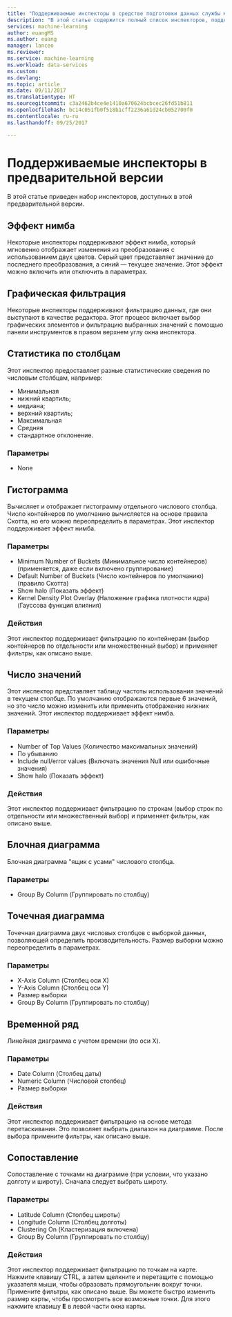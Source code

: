 ```yaml
---
title: "Поддерживаемые инспекторы в средстве подготовки данных службы машинного обучения Azure | Документация Майкрософт"
description: "В этой статье содержится полный список инспекторов, поддерживаемых средством подготовки данных службы машинного обучения Azure."
services: machine-learning
author: euangMS
ms.author: euang
manager: lanceo
ms.reviewer: 
ms.service: machine-learning
ms.workload: data-services
ms.custom: 
ms.devlang: 
ms.topic: article
ms.date: 09/11/2017
ms.translationtype: HT
ms.sourcegitcommit: c3a2462b4ce4e1410a670624bcbcec26fd51b811
ms.openlocfilehash: bc14c051fb0f518b1cff2236a61d24cb052700f0
ms.contentlocale: ru-ru
ms.lasthandoff: 09/25/2017

---
```


# <a name="supported-inspectors-for-this-preview"></a>Поддерживаемые инспекторы в предварительной версии
В этой статье приведен набор инспекторов, доступных в этой предварительной версии.

## <a name="the-halo-effect"></a>Эффект нимба 
Некоторые инспекторы поддерживают эффект нимба, который мгновенно отображает изменения из преобразования с использованием двух цветов. Серый цвет представляет значение до последнего преобразования, а синий — текущее значение. Этот эффект можно включить или отключить в параметрах.

## <a name="graphical-filtering"></a>Графическая фильтрация 
Некоторые инспекторы поддерживают фильтрацию данных, где они выступают в качестве редактора. Этот процесс включает выбор графических элементов и фильтрацию выбранных значений с помощью панели инструментов в правом верхнем углу окна инспектора. 

## <a name="column-statistics"></a>Статистика по столбцам
Этот инспектор предоставляет разные статистические сведения по числовым столбцам, например:
- Минимальная
- нижний квартиль;
- медиана;
- верхний квартиль;
- Максимальная
- Средняя
- стандартное отклонение.


### <a name="options"></a>Параметры 
- None

## <a name="histogram"></a>Гистограмма 
Вычисляет и отображает гистограмму отдельного числового столбца. Число контейнеров по умолчанию вычисляется на основе правила Скотта, но его можно переопределить в параметрах.
Этот инспектор поддерживает эффект нимба.


### <a name="options"></a>Параметры
- Minimum Number of Buckets (Минимальное число контейнеров) (применяется, даже если включено группирование)
- Default Number of Buckets (Число контейнеров по умолчанию) (правило Скотта) 
- Show halo (Показать эффект)
- Kernel Density Plot Overlay (Наложение графика плотности ядра) (Гауссова функция влияния) 


### <a name="actions"></a>Действия
Этот инспектор поддерживает фильтрацию по контейнерам (выбор контейнеров по отдельности или множественный выбор) и применяет фильтры, как описано выше.

## <a name="value-counts"></a>Число значений
Этот инспектор представляет таблицу частоты использования значений в текущем столбце. По умолчанию отображаются первые 6 значений, но это число можно изменить или применить отображение нижних значений. Этот инспектор поддерживает эффект нимба.

### <a name="options"></a>Параметры 
- Number of Top Values (Количество максимальных значений)
- По убыванию
- Include null/error values (Включать значения Null или ошибочные значения)
- Show halo (Показать эффект)


### <a name="actions"></a>Действия 
Этот инспектор поддерживает фильтрацию по строкам (выбор строк по отдельности или множественный выбор) и применяет фильтры, как описано выше.

## <a name="box-plot"></a>Блочная диаграмма 
Блочная диаграмма "ящик с усами" числового столбца.

### <a name="options"></a>Параметры 
- Group By Column (Группировать по столбцу)

## <a name="scatter-plot"></a>Точечная диаграмма
Точечная диаграмма двух числовых столбцов с выборкой данных, позволяющей определить производительность. Размер выборки можно переопределить в параметрах.

### <a name="options"></a>Параметры  
- X-Axis Column (Столбец оси X)
- Y-Axis Column (Столбец оси Y)
- Размер выборки
- Group By Column (Группировать по столбцу)


## <a name="time-series"></a>Временной ряд
Линейная диаграмма с учетом времени (по оси X).

### <a name="options"></a>Параметры
- Date Column (Столбец даты)
- Numeric Column (Числовой столбец)
- Размер выборки


### <a name="actions"></a>Действия
Этот инспектор поддерживает фильтрацию на основе метода перетаскивания. Это позволяет выбрать диапазон на диаграмме. После выбора примените фильтры, как описано выше.


## <a name="map"></a>Сопоставление 
Сопоставление с точками на диаграмме (при условии, что указано долготу и широту). Сначала следует выбрать широту.

### <a name="options"></a>Параметры
- Latitude Column (Столбец широты)
- Longitude Column (Столбец долготы)
- Clustering On (Кластеризация включена)
- Group By Column (Группировать по столбцу)


### <a name="actions"></a>Действия
Этот инспектор поддерживает фильтрацию по точкам на карте. Нажмите клавишу CTRL, а затем щелкните и перетащите с помощью указателя мыши, чтобы образовать прямоугольник вокруг точки. Примените фильтры, как описано выше.
Вы можете быстро изменить размер карты, чтобы просмотреть все возможные точки. Для этого нажмите клавишу **E** в левой части окна карты.

